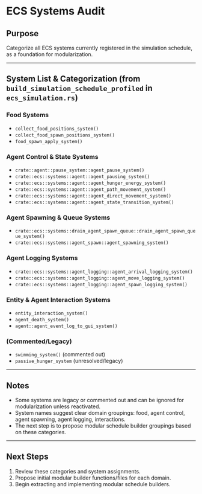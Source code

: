 # ECS Systems Audit

## Purpose
Categorize all ECS systems currently registered in the simulation schedule, as a foundation for modularization.

---

## System List & Categorization (from `build_simulation_schedule_profiled` in `ecs_simulation.rs`)

### Food Systems
- `collect_food_positions_system()`
- `collect_food_spawn_positions_system()`
- `food_spawn_apply_system()`

### Agent Control & State Systems
- `crate::agent::pause_system::agent_pause_system()`
- `crate::ecs::systems::agent::agent_pausing_system()`
- `crate::ecs::systems::agent::agent_hunger_energy_system()`
- `crate::ecs::systems::agent::agent_path_movement_system()`
- `crate::ecs::systems::agent::agent_direct_movement_system()`
- `crate::ecs::systems::agent::agent_state_transition_system()`

### Agent Spawning & Queue Systems
- `crate::ecs::systems::drain_agent_spawn_queue::drain_agent_spawn_queue_system()`
- `crate::ecs::systems::agent_spawn::agent_spawning_system()`

### Agent Logging Systems
- `crate::ecs::systems::agent_logging::agent_arrival_logging_system()`
- `crate::ecs::systems::agent_logging::agent_move_logging_system()`
- `crate::ecs::systems::agent_logging::agent_spawn_logging_system()`

### Entity & Agent Interaction Systems
- `entity_interaction_system()`
- `agent_death_system()`
- `agent::agent_event_log_to_gui_system()`

### (Commented/Legacy)
- `swimming_system()` (commented out)
- `passive_hunger_system` (unresolved/legacy)

---

## Notes
- Some systems are legacy or commented out and can be ignored for modularization unless reactivated.
- System names suggest clear domain groupings: food, agent control, agent spawning, agent logging, interactions.
- The next step is to propose modular schedule builder groupings based on these categories.

---

## Next Steps
1. Review these categories and system assignments.
2. Propose initial modular builder functions/files for each domain.
3. Begin extracting and implementing modular schedule builders.
